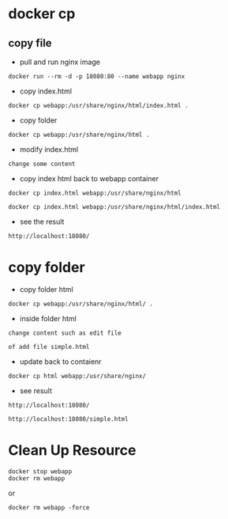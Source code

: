 
# docker cp

## copy file

- pull and run nginx image 

```
docker run --rm -d -p 18080:80 --name webapp nginx
```

- copy index.html

```
docker cp webapp:/usr/share/nginx/html/index.html .
```

- copy folder 

```
docker cp webapp:/usr/share/nginx/html .
```

- modify index.html

```
change some content
```

- copy index html back to webapp container 

```
docker cp index.html webapp:/usr/share/nginx/html

docker cp index.html webapp:/usr/share/nginx/html/index.html
```

- see the result

```
http://localhost:18080/
```

# copy folder

- copy folder html

```
docker cp webapp:/usr/share/nginx/html/ .
```

- inside folder html 

```
change content such as edit file 

of add file simple.html
```

- update back to contaienr 


```
docker cp html webapp:/usr/share/nginx/ 
```

- see result 

```
http://localhost:18080/

http://localhost:18080/simple.html
```

# Clean Up Resource 

```
docker stop webapp
docker rm webapp
```

or
```
docker rm webapp -force
```

